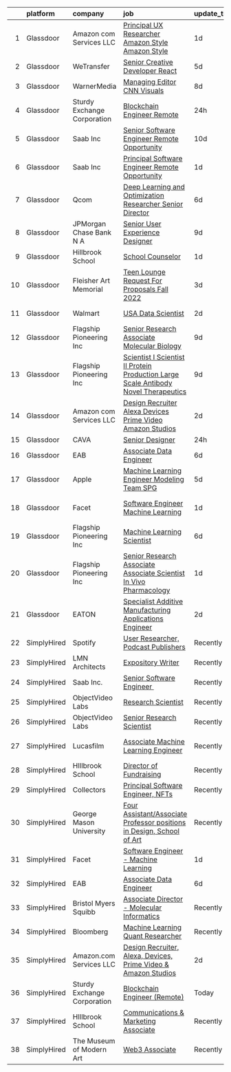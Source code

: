 

|    | platform    | company                     | job                                                                                                                                                                                                                                                                                                                                                         | update_time   | location                 |
|---:|:------------|:----------------------------|:------------------------------------------------------------------------------------------------------------------------------------------------------------------------------------------------------------------------------------------------------------------------------------------------------------------------------------------------------------|:--------------|:-------------------------|
|  1 | Glassdoor   | Amazon com Services LLC     | [Principal UX Researcher  Amazon Style  Amazon Style](https://www.glassdoor.com/partner/jobListing.htm?pos=104&ao=1136043&s=58&guid=000001817069517e81b716f935b21087&src=GD_JOB_AD&t=SR&vt=w&cs=1_e06bd5e6&cb=1655448359759&jobListingId=1007941226198&jrtk=3-0-1g5o6ikilkckg801-1g5o6ikj3pv3q800-3e73798e804d2d28-)                                        | 1d            | Seattle, WA              |
|  2 | Glassdoor   | WeTransfer                  | [Senior Creative Developer   React](https://www.glassdoor.com/partner/jobListing.htm?pos=107&ao=1136043&s=58&guid=000001817069517e81b716f935b21087&src=GD_JOB_AD&t=SR&vt=w&cs=1_966ff44b&cb=1655448359760&jobListingId=1007932996123&jrtk=3-0-1g5o6ikilkckg801-1g5o6ikj3pv3q800-dfe1bee0c074c5cb-)                                                          | 5d            | New York, NY             |
|  3 | Glassdoor   | WarnerMedia                 | [Managing Editor  CNN Visuals](https://www.glassdoor.com/partner/jobListing.htm?pos=102&ao=1136043&s=58&guid=000001817069517e81b716f935b21087&src=GD_JOB_AD&t=SR&vt=w&cs=1_dd14e0a4&cb=1655448359759&jobListingId=1007927233663&jrtk=3-0-1g5o6ikilkckg801-1g5o6ikj3pv3q800-9269f9eb4ea3cb9c-)                                                               | 8d            | New York, NY             |
|  4 | Glassdoor   | Sturdy Exchange Corporation | [Blockchain Engineer  Remote ](https://www.glassdoor.com/partner/jobListing.htm?pos=106&ao=1136043&s=58&guid=000001817069517e81b716f935b21087&src=GD_JOB_AD&t=SR&vt=w&ea=1&cs=1_5828c4c9&cb=1655448359760&jobListingId=1007945004698&jrtk=3-0-1g5o6ikilkckg801-1g5o6ikj3pv3q800-cfbd5654e5418373-)                                                          | 24h           | Remote                   |
|  5 | Glassdoor   | Saab Inc                    | [Senior Software Engineer   Remote Opportunity  ](https://www.glassdoor.com/partner/jobListing.htm?pos=121&ao=1136043&s=58&guid=000001817069517e81b716f935b21087&src=GD_JOB_AD&t=SR&vt=w&cs=1_b54bdde6&cb=1655448359762&jobListingId=1007921658215&jrtk=3-0-1g5o6ikilkckg801-1g5o6ikj3pv3q800-8c57ffd7d20659e3-)                                            | 10d           | Rhode Island             |
|  6 | Glassdoor   | Saab Inc                    | [Principal Software Engineer   Remote Opportunity  ](https://www.glassdoor.com/partner/jobListing.htm?pos=114&ao=1136043&s=58&guid=000001817069517e81b716f935b21087&src=GD_JOB_AD&t=SR&vt=w&cs=1_694ad582&cb=1655448359761&jobListingId=1007942177394&jrtk=3-0-1g5o6ikilkckg801-1g5o6ikj3pv3q800-8cd0c058e658b1e3-)                                         | 1d            | Rhode Island             |
|  7 | Glassdoor   | Qcom                        | [Deep Learning and Optimization Researcher   Senior Director](https://www.glassdoor.com/partner/jobListing.htm?pos=119&ao=1136043&s=58&guid=000001817069517e81b716f935b21087&src=GD_JOB_AD&t=SR&vt=w&cs=1_ba26be7e&cb=1655448359762&jobListingId=1007932394652&jrtk=3-0-1g5o6ikilkckg801-1g5o6ikj3pv3q800-2422b2960e09ee3c-)                                | 6d            | Santa Clara, CA          |
|  8 | Glassdoor   | JPMorgan Chase Bank  N A    | [Senior User Experience Designer](https://www.glassdoor.com/partner/jobListing.htm?pos=117&ao=1136043&s=58&guid=000001817069517e81b716f935b21087&src=GD_JOB_AD&t=SR&vt=w&cs=1_979e9f92&cb=1655448359762&jobListingId=1007922581206&jrtk=3-0-1g5o6ikilkckg801-1g5o6ikj3pv3q800-fc2f550faa126bec-)                                                            | 9d            | Chicago, IL              |
|  9 | Glassdoor   | Hillbrook School            | [School Counselor](https://www.glassdoor.com/partner/jobListing.htm?pos=109&ao=1136043&s=58&guid=000001817069517e81b716f935b21087&src=GD_JOB_AD&t=SR&vt=w&cs=1_5487cbe8&cb=1655448359760&jobListingId=1007941141566&jrtk=3-0-1g5o6ikilkckg801-1g5o6ikj3pv3q800-5885891beb483b7a-)                                                                           | 1d            | Los Gatos, CA            |
| 10 | Glassdoor   | Fleisher Art Memorial       | [Teen Lounge Request For Proposals  Fall 2022](https://www.glassdoor.com/partner/jobListing.htm?pos=110&ao=1136043&s=58&guid=000001817069517e81b716f935b21087&src=GD_JOB_AD&t=SR&vt=w&cs=1_1c85f3e9&cb=1655448359761&jobListingId=1007936990220&jrtk=3-0-1g5o6ikilkckg801-1g5o6ikj3pv3q800-7b0154a93d835f49-)                                               | 3d            | Philadelphia, PA         |
| 11 | Glassdoor   | Walmart                     | [ USA  Data Scientist](https://www.glassdoor.com/partner/jobListing.htm?pos=113&ao=1136043&s=58&guid=000001817069517e81b716f935b21087&src=GD_JOB_AD&t=SR&vt=w&cs=1_3bf05d95&cb=1655448359761&jobListingId=1007938867297&jrtk=3-0-1g5o6ikilkckg801-1g5o6ikj3pv3q800-a20ba6b2d7921fa4-)                                                                       | 2d            | Bentonville, AR          |
| 12 | Glassdoor   | Flagship Pioneering  Inc    | [Senior Research Associate  Molecular Biology](https://www.glassdoor.com/partner/jobListing.htm?pos=116&ao=1136043&s=58&guid=000001817069517e81b716f935b21087&src=GD_JOB_AD&t=SR&vt=w&cs=1_53a5883c&cb=1655448359761&jobListingId=1007923907731&jrtk=3-0-1g5o6ikilkckg801-1g5o6ikj3pv3q800-8c9b8833c29e8013-)                                               | 9d            | Boston, MA               |
| 13 | Glassdoor   | Flagship Pioneering  Inc    | [Scientist I Scientist II  Protein Production Large Scale Antibody  Novel Therapeutics](https://www.glassdoor.com/partner/jobListing.htm?pos=111&ao=1136043&s=58&guid=000001817069517e81b716f935b21087&src=GD_JOB_AD&t=SR&vt=w&ea=1&cs=1_900fef6e&cb=1655448359761&jobListingId=1007924118352&jrtk=3-0-1g5o6ikilkckg801-1g5o6ikj3pv3q800-af24b43eba3540fb-) | 9d            | Boston, MA               |
| 14 | Glassdoor   | Amazon com Services LLC     | [Design Recruiter  Alexa  Devices  Prime Video   Amazon Studios](https://www.glassdoor.com/partner/jobListing.htm?pos=105&ao=1136043&s=58&guid=000001817069517e81b716f935b21087&src=GD_JOB_AD&t=SR&vt=w&cs=1_895e3645&cb=1655448359759&jobListingId=1007940037624&jrtk=3-0-1g5o6ikilkckg801-1g5o6ikj3pv3q800-4c5852f152ca5b23-)                             | 2d            | New York, NY             |
| 15 | Glassdoor   | CAVA                        | [Senior Designer](https://www.glassdoor.com/partner/jobListing.htm?pos=120&ao=1136043&s=58&guid=000001817069517e81b716f935b21087&src=GD_JOB_AD&t=SR&vt=w&ea=1&cs=1_e8d04dd6&cb=1655448359762&jobListingId=1007944902623&jrtk=3-0-1g5o6ikilkckg801-1g5o6ikj3pv3q800-744f6dfd7be7bed9-)                                                                       | 24h           | Boston, MA               |
| 16 | Glassdoor   | EAB                         | [Associate Data Engineer](https://www.glassdoor.com/partner/jobListing.htm?pos=115&ao=1136043&s=58&guid=000001817069517e81b716f935b21087&src=GD_JOB_AD&t=SR&vt=w&cs=1_97f88cea&cb=1655448359761&jobListingId=1007931687344&jrtk=3-0-1g5o6ikilkckg801-1g5o6ikj3pv3q800-1cee470797581f62-)                                                                    | 6d            | Remote                   |
| 17 | Glassdoor   | Apple                       | [Machine Learning Engineer  Modeling Team   SPG](https://www.glassdoor.com/partner/jobListing.htm?pos=108&ao=1136043&s=58&guid=000001817069517e81b716f935b21087&src=GD_JOB_AD&t=SR&vt=w&cs=1_24ebaa91&cb=1655448359760&jobListingId=1007932976063&jrtk=3-0-1g5o6ikilkckg801-1g5o6ikj3pv3q800-455c6a8fae1a93de-)                                             | 5d            | Cupertino, CA            |
| 18 | Glassdoor   | Facet                       | [Software Engineer   Machine Learning](https://www.glassdoor.com/partner/jobListing.htm?pos=103&ao=1136043&s=58&guid=000001817069517e81b716f935b21087&src=GD_JOB_AD&t=SR&vt=w&ea=1&cs=1_f932af33&cb=1655448359759&jobListingId=1007942852875&jrtk=3-0-1g5o6ikilkckg801-1g5o6ikj3pv3q800-d72e5880989bd4aa-)                                                  | 1d            | San Francisco, CA        |
| 19 | Glassdoor   | Flagship Pioneering  Inc    | [Machine Learning Scientist](https://www.glassdoor.com/partner/jobListing.htm?pos=101&ao=1136043&s=58&guid=000001817069517e81b716f935b21087&src=GD_JOB_AD&t=SR&vt=w&cs=1_6648448d&cb=1655448359758&jobListingId=1007931814750&jrtk=3-0-1g5o6ikilkckg801-1g5o6ikj3pv3q800-b8395492233b4de9-)                                                                 | 6d            | Cambridge, MA            |
| 20 | Glassdoor   | Flagship Pioneering  Inc    | [Senior Research Associate  Associate Scientist  In Vivo Pharmacology](https://www.glassdoor.com/partner/jobListing.htm?pos=118&ao=1136043&s=58&guid=000001817069517e81b716f935b21087&src=GD_JOB_AD&t=SR&vt=w&ea=1&cs=1_303ba709&cb=1655448359762&jobListingId=1007942804290&jrtk=3-0-1g5o6ikilkckg801-1g5o6ikj3pv3q800-f1f39d0a212a4ade-)                  | 1d            | Boston, MA               |
| 21 | Glassdoor   | EATON                       | [Specialist   Additive Manufacturing Applications Engineer](https://www.glassdoor.com/partner/jobListing.htm?pos=112&ao=1136043&s=58&guid=000001817069517e81b716f935b21087&src=GD_JOB_AD&t=SR&vt=w&cs=1_c6058ea0&cb=1655448359761&jobListingId=1007939776388&jrtk=3-0-1g5o6ikilkckg801-1g5o6ikj3pv3q800-9bbfb668a3ac93a3-)                                  | 2d            | Southfield, MI           |
| 22 | SimplyHired | Spotify                     | [User Researcher, Podcast Publishers](https://www.simplyhired.com/job/EzVMIseMCZYSeAe8tUzdjtWjHJ-Wvq5BdgEd8_u_SRAJIPadQ5NJFw?q=generative+art)                                                                                                                                                                                                              | Recently      | New York, NY             |
| 23 | SimplyHired | LMN Architects              | [Expository Writer](https://www.simplyhired.com/job/a1jHGaTK1gJYKn2USiy4Z1z-YO3dfrYKeCKY8Ot2iF1c9vsuvud1aw?q=generative+art)                                                                                                                                                                                                                                | Recently      | Seattle, WA              |
| 24 | SimplyHired | Saab Inc.                   | [Senior Software Engineer ﻿](https://www.simplyhired.com/job/Lk44Ll0kVSSeshbW4A3kwR9R6ryZS8LBhavFKU-bJJFFQI6c7ePsng?q=generative+art)                                                                                                                                                                                                                       | Recently      | West Lafayette, IN       |
| 25 | SimplyHired | ObjectVideo Labs            | [Research Scientist](https://www.simplyhired.com/job/N0c0E_zh9jeltQbILJ5kJF-DYPT_jiGHBJYFUN1IUVmpfaoO_8s6Vg?q=generative+art)                                                                                                                                                                                                                               | Recently      | Tysons, VA               |
| 26 | SimplyHired | ObjectVideo Labs            | [Senior Research Scientist](https://www.simplyhired.com/job/iwGOHmLWvfOmxyLPWisE22bVwaw0zqQje7AP87bP-cBI8DTccbHQTQ?q=generative+art)                                                                                                                                                                                                                        | Recently      | Tysons, VA               |
| 27 | SimplyHired | Lucasfilm                   | [Associate Machine Learning Engineer](https://www.simplyhired.com/job/XJTtzorP-cvC9W-T4C3Nbsj0BMgIlQp6ZwvKdhPLZqUll3uPYTuIAQ?q=generative+art)                                                                                                                                                                                                              | Recently      | San Francisco, CA        |
| 28 | SimplyHired | HIllbrook School            | [Director of Fundraising](https://www.simplyhired.com/job/ENKUisqEPyXa1cUA81a4-YhdtzebfyE0gA8nVSY6VQ4HA2qzcaOKGg?q=generative+art)                                                                                                                                                                                                                          | Recently      | Los Gatos, CA            |
| 29 | SimplyHired | Collectors                  | [Principal Software Engineer, NFTs](https://www.simplyhired.com/job/hEcR9YzX31LhT2wjnbH9imB6eB9jQRVa1313fWKIIT1XrLUZEpUlGg?q=generative+art)                                                                                                                                                                                                                | Recently      | Santa Ana, CA            |
| 30 | SimplyHired | George Mason University     | [Four Assistant/Associate Professor positions in Design, School of Art](https://www.simplyhired.com/job/D8338gK928hmnBu5WmHEchQew-866OO-wE1ZAcCSJvSnum83fo95Ag?q=generative+art)                                                                                                                                                                            | Recently      | Fairfax, VA              |
| 31 | SimplyHired | Facet                       | [Software Engineer - Machine Learning](https://www.simplyhired.com/job/rRl7LpYqGiIowLAwzbrNzMgXtXTFbKgtp-z9fo66PKEqX4Q6nYlO_w?q=generative+art)                                                                                                                                                                                                             | 1d            | San Francisco, CA        |
| 32 | SimplyHired | EAB                         | [Associate Data Engineer](https://www.simplyhired.com/job/G50uCR9YgnLlBvtFJoL8L6DI4V5TrHu7SPXjv7NjhN5fMADvvDjZSg?q=generative+art)                                                                                                                                                                                                                          | 6d            | Remote +3 locations      |
| 33 | SimplyHired | Bristol Myers Squibb        | [Associate Director - Molecular Informatics](https://www.simplyhired.com/job/6LUET-00J9FC82jcNozqbzcnMlTzIUjvX0PgAVt3914OdorFX8oQvA?q=generative+art)                                                                                                                                                                                                       | Recently      | Cambridge, MA            |
| 34 | SimplyHired | Bloomberg                   | [Machine Learning Quant Researcher](https://www.simplyhired.com/job/VPoBWZeqtsL_I-8lUeUVH-XyL3kFT6mMxT20wo9--CNiv9Uav37p5Q?q=generative+art)                                                                                                                                                                                                                | Recently      | New York, NY             |
| 35 | SimplyHired | Amazon.com Services LLC     | [Design Recruiter, Alexa, Devices, Prime Video & Amazon Studios](https://www.simplyhired.com/job/KSz50uj4UR_j4_sAmgcX0gjeWwn5KapWkfAQJjQT8MXjBDhoYOvZxQ?q=generative+art)                                                                                                                                                                                   | 2d            | New York, NY +1 location |
| 36 | SimplyHired | Sturdy Exchange Corporation | [Blockchain Engineer (Remote)](https://www.simplyhired.com/job/3BwqJPIdK7E5l0x4vve269i55q-fYQUee5Yc2Im0XNmUQOBc7_Va4A?q=generative+art)                                                                                                                                                                                                                     | Today         | Remote                   |
| 37 | SimplyHired | HIllbrook School            | [Communications & Marketing Associate](https://www.simplyhired.com/job/2MBebvIOj_Hp5gq3FFNayjvwoxn4Pb440_8DT_CXG_1WV2F-P3BN4Q?q=generative+art)                                                                                                                                                                                                             | Recently      | Los Gatos, CA            |
| 38 | SimplyHired | The Museum of Modern Art    | [Web3 Associate](https://www.simplyhired.com/job/YuKI2tqG1D95R1pZjD5X4TDL5EorwMNgW-VnZr6KMSpp97UaGBSgSg?q=generative+art)                                                                                                                                                                                                                                   | Recently      | New York, NY             |